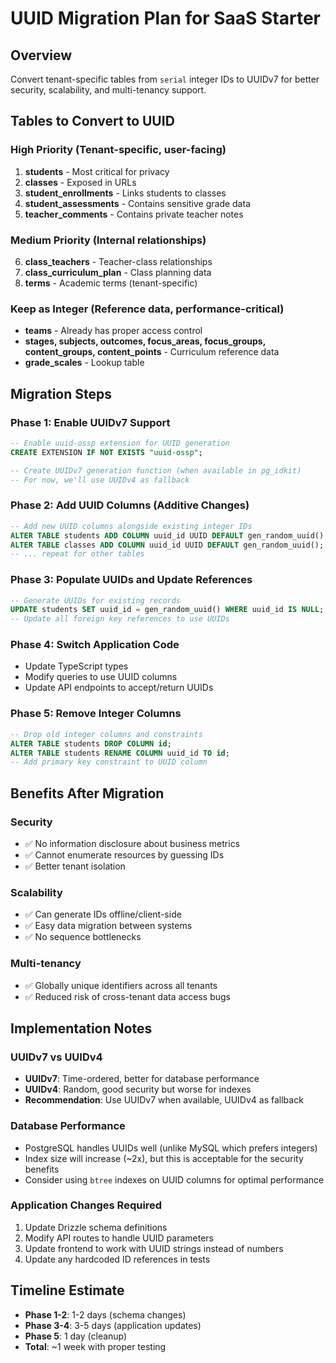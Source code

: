 # UUID Migration Plan for SaaS Starter

## Overview
Convert tenant-specific tables from `serial` integer IDs to UUIDv7 for better security, scalability, and multi-tenancy support.

## Tables to Convert to UUID

### High Priority (Tenant-specific, user-facing)
1. **students** - Most critical for privacy
2. **classes** - Exposed in URLs
3. **student_enrollments** - Links students to classes
4. **student_assessments** - Contains sensitive grade data
5. **teacher_comments** - Contains private teacher notes

### Medium Priority (Internal relationships)
6. **class_teachers** - Teacher-class relationships
7. **class_curriculum_plan** - Class planning data
8. **terms** - Academic terms (tenant-specific)

### Keep as Integer (Reference data, performance-critical)
- **teams** - Already has proper access control
- **stages, subjects, outcomes, focus_areas, focus_groups, content_groups, content_points** - Curriculum reference data
- **grade_scales** - Lookup table

## Migration Steps

### Phase 1: Enable UUIDv7 Support
```sql
-- Enable uuid-ossp extension for UUID generation
CREATE EXTENSION IF NOT EXISTS "uuid-ossp";

-- Create UUIDv7 generation function (when available in pg_idkit)
-- For now, we'll use UUIDv4 as fallback
```

### Phase 2: Add UUID Columns (Additive Changes)
```sql
-- Add new UUID columns alongside existing integer IDs
ALTER TABLE students ADD COLUMN uuid_id UUID DEFAULT gen_random_uuid();
ALTER TABLE classes ADD COLUMN uuid_id UUID DEFAULT gen_random_uuid();
-- ... repeat for other tables
```

### Phase 3: Populate UUIDs and Update References
```sql
-- Generate UUIDs for existing records
UPDATE students SET uuid_id = gen_random_uuid() WHERE uuid_id IS NULL;
-- Update all foreign key references to use UUIDs
```

### Phase 4: Switch Application Code
- Update TypeScript types
- Modify queries to use UUID columns
- Update API endpoints to accept/return UUIDs

### Phase 5: Remove Integer Columns
```sql
-- Drop old integer columns and constraints
ALTER TABLE students DROP COLUMN id;
ALTER TABLE students RENAME COLUMN uuid_id TO id;
-- Add primary key constraint to UUID column
```

## Benefits After Migration

### Security
- ✅ No information disclosure about business metrics
- ✅ Cannot enumerate resources by guessing IDs
- ✅ Better tenant isolation

### Scalability  
- ✅ Can generate IDs offline/client-side
- ✅ Easy data migration between systems
- ✅ No sequence bottlenecks

### Multi-tenancy
- ✅ Globally unique identifiers across all tenants
- ✅ Reduced risk of cross-tenant data access bugs

## Implementation Notes

### UUIDv7 vs UUIDv4
- **UUIDv7**: Time-ordered, better for database performance
- **UUIDv4**: Random, good security but worse for indexes
- **Recommendation**: Use UUIDv7 when available, UUIDv4 as fallback

### Database Performance
- PostgreSQL handles UUIDs well (unlike MySQL which prefers integers)
- Index size will increase (~2x), but this is acceptable for the security benefits
- Consider using `btree` indexes on UUID columns for optimal performance

### Application Changes Required
1. Update Drizzle schema definitions
2. Modify API routes to handle UUID parameters
3. Update frontend to work with UUID strings instead of numbers
4. Update any hardcoded ID references in tests

## Timeline Estimate
- **Phase 1-2**: 1-2 days (schema changes)
- **Phase 3-4**: 3-5 days (application updates)  
- **Phase 5**: 1 day (cleanup)
- **Total**: ~1 week with proper testing 